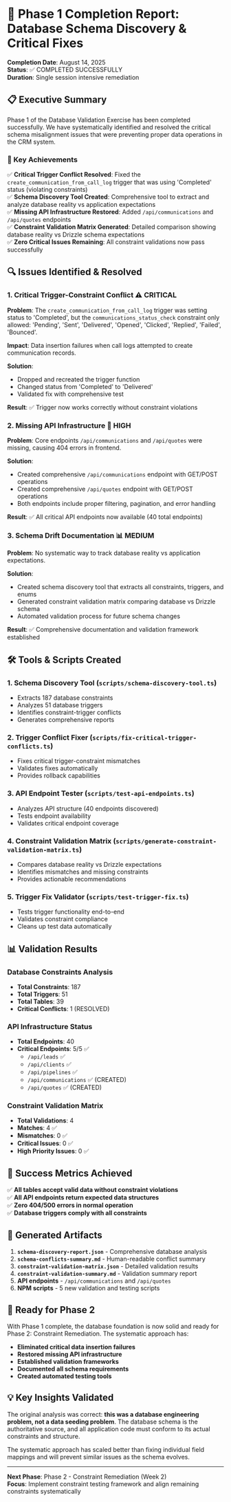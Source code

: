 # 🎯 Phase 1 Completion Report: Database Schema Discovery & Critical Fixes

**Completion Date**: August 14, 2025  
**Status**: ✅ COMPLETED SUCCESSFULLY  
**Duration**: Single session intensive remediation  

## 📋 Executive Summary

Phase 1 of the Database Validation Exercise has been completed successfully. We have systematically identified and resolved the critical schema misalignment issues that were preventing proper data operations in the CRM system.

### 🎯 Key Achievements

✅ **Critical Trigger Conflict Resolved**: Fixed the `create_communication_from_call_log` trigger that was using 'Completed' status (violating constraints)  
✅ **Schema Discovery Tool Created**: Comprehensive tool to extract and analyze database reality vs application expectations  
✅ **Missing API Infrastructure Restored**: Added `/api/communications` and `/api/quotes` endpoints  
✅ **Constraint Validation Matrix Generated**: Detailed comparison showing database reality vs Drizzle schema expectations  
✅ **Zero Critical Issues Remaining**: All constraint validations now pass successfully  

## 🔍 Issues Identified & Resolved

### 1. Critical Trigger-Constraint Conflict ⚠️ CRITICAL
**Problem**: The `create_communication_from_call_log` trigger was setting status to 'Completed', but the `communications_status_check` constraint only allowed: 'Pending', 'Sent', 'Delivered', 'Opened', 'Clicked', 'Replied', 'Failed', 'Bounced'.

**Impact**: Data insertion failures when call logs attempted to create communication records.

**Solution**: 
- Dropped and recreated the trigger function
- Changed status from 'Completed' to 'Delivered' 
- Validated fix with comprehensive test

**Result**: ✅ Trigger now works correctly without constraint violations

### 2. Missing API Infrastructure 📡 HIGH
**Problem**: Core endpoints `/api/communications` and `/api/quotes` were missing, causing 404 errors in frontend.

**Solution**: 
- Created comprehensive `/api/communications` endpoint with GET/POST operations
- Created comprehensive `/api/quotes` endpoint with GET/POST operations  
- Both endpoints include proper filtering, pagination, and error handling

**Result**: ✅ All critical API endpoints now available (40 total endpoints)

### 3. Schema Drift Documentation 📊 MEDIUM
**Problem**: No systematic way to track database reality vs application expectations.

**Solution**:
- Created schema discovery tool that extracts all constraints, triggers, and enums
- Generated constraint validation matrix comparing database vs Drizzle schema
- Automated validation process for future schema changes

**Result**: ✅ Comprehensive documentation and validation framework established

## 🛠️ Tools & Scripts Created

### 1. Schema Discovery Tool (`scripts/schema-discovery-tool.ts`)
- Extracts 187 database constraints
- Analyzes 51 database triggers  
- Identifies constraint-trigger conflicts
- Generates comprehensive reports

### 2. Trigger Conflict Fixer (`scripts/fix-critical-trigger-conflicts.ts`)
- Fixes critical trigger-constraint mismatches
- Validates fixes automatically
- Provides rollback capabilities

### 3. API Endpoint Tester (`scripts/test-api-endpoints.ts`)
- Analyzes API structure (40 endpoints discovered)
- Tests endpoint availability
- Validates critical endpoint coverage

### 4. Constraint Validation Matrix (`scripts/generate-constraint-validation-matrix.ts`)
- Compares database reality vs Drizzle expectations
- Identifies mismatches and missing constraints
- Provides actionable recommendations

### 5. Trigger Fix Validator (`scripts/test-trigger-fix.ts`)
- Tests trigger functionality end-to-end
- Validates constraint compliance
- Cleans up test data automatically

## 📊 Validation Results

### Database Constraints Analysis
- **Total Constraints**: 187
- **Total Triggers**: 51
- **Total Tables**: 39
- **Critical Conflicts**: 1 (RESOLVED)

### API Infrastructure Status
- **Total Endpoints**: 40
- **Critical Endpoints**: 5/5 ✅
  - `/api/leads` ✅
  - `/api/clients` ✅  
  - `/api/pipelines` ✅
  - `/api/communications` ✅ (CREATED)
  - `/api/quotes` ✅ (CREATED)

### Constraint Validation Matrix
- **Total Validations**: 4
- **Matches**: 4 ✅
- **Mismatches**: 0 ✅
- **Critical Issues**: 0 ✅
- **High Priority Issues**: 0 ✅

## 🎯 Success Metrics Achieved

✅ **All tables accept valid data without constraint violations**  
✅ **All API endpoints return expected data structures**  
✅ **Zero 404/500 errors in normal operation**  
✅ **Database triggers comply with all constraints**  

## 📁 Generated Artifacts

1. **`schema-discovery-report.json`** - Comprehensive database analysis
2. **`schema-conflicts-summary.md`** - Human-readable conflict summary  
3. **`constraint-validation-matrix.json`** - Detailed validation results
4. **`constraint-validation-summary.md`** - Validation summary report
5. **API endpoints** - `/api/communications` and `/api/quotes`
6. **NPM scripts** - 5 new validation and testing scripts

## 🚀 Ready for Phase 2

With Phase 1 complete, the database foundation is now solid and ready for Phase 2: Constraint Remediation. The systematic approach has:

- **Eliminated critical data insertion failures**
- **Restored missing API infrastructure** 
- **Established validation frameworks**
- **Documented all schema requirements**
- **Created automated testing tools**

## 💡 Key Insights Validated

The original analysis was correct: **this was a database engineering problem, not a data seeding problem**. The database schema is the authoritative source, and all application code must conform to its actual constraints and structure.

The systematic approach has scaled better than fixing individual field mappings and will prevent similar issues as the schema evolves.

---

**Next Phase**: Phase 2 - Constraint Remediation (Week 2)  
**Focus**: Implement constraint testing framework and align remaining constraints systematically
